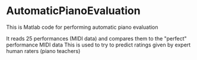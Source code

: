 # AutomaticPianoEvaluation

This is Matlab code for performing automatic piano evaluation

It reads 25 performances (MIDI data) and compares them to the "perfect" performance MIDI data
This is used to try to predict ratings given by expert human raters (piano teachers)
